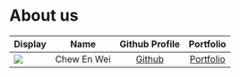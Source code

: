 # About us

Display |    Name     | Github Profile | Portfolio 
--------|:-----------:|:--------------:|:---------:
| ![](https://via.placeholder.com/100.png?text=Photo) | Chew En Wei | [Github](https://github.com/enwei29) | [Portfolio](docs/team/enwei29.md) |
